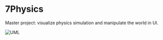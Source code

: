 # 7Physics
Master project: visualize physics simulation and manipulate the world in UI.

![UML](http://www.plantuml.com/plantuml/proxy?cache=no&src=https://raw.githubusercontent.com/7Physics/7Physics/master/class.plantuml)
